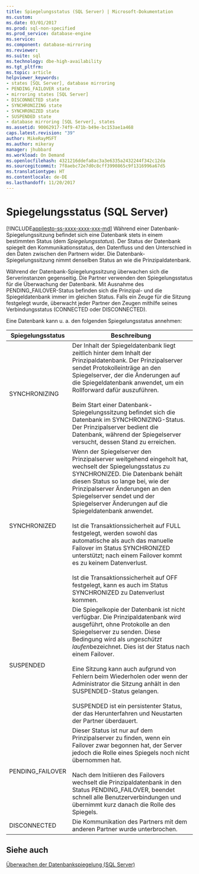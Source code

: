 ```yaml
---
title: Spiegelungsstatus (SQL Server) | Microsoft-Dokumentation
ms.custom: 
ms.date: 03/01/2017
ms.prod: sql-non-specified
ms.prod_service: database-engine
ms.service: 
ms.component: database-mirroring
ms.reviewer: 
ms.suite: sql
ms.technology: dbe-high-availability
ms.tgt_pltfrm: 
ms.topic: article
helpviewer_keywords:
- states [SQL Server], database mirroring
- PENDING_FAILOVER state
- mirroring states [SQL Server]
- DISCONNECTED state
- SYNCHRONIZING state
- SYNCHRONIZED state
- SUSPENDED state
- database mirroring [SQL Server], states
ms.assetid: 90062917-74f9-471b-b49e-bc153ae1a468
caps.latest.revision: "39"
author: MikeRayMSFT
ms.author: mikeray
manager: jhubbard
ms.workload: On Demand
ms.openlocfilehash: 4321216ddefa8ac3a3e6335a2432244f342c12da
ms.sourcegitcommit: 7f8aebc72e7d0c8cff3990865c9f1316996a67d5
ms.translationtype: HT
ms.contentlocale: de-DE
ms.lasthandoff: 11/20/2017
---
```

# <a name="mirroring-states-sql-server"></a>Spiegelungsstatus (SQL Server)
[!INCLUDE[appliesto-ss-xxxx-xxxx-xxx-md](../../includes/appliesto-ss-xxxx-xxxx-xxx-md.md)] Während einer Datenbank-Spiegelungssitzung befindet sich eine Datenbank stets in einem bestimmten Status (dem *Spiegelungsstatus*). Der Status der Datenbank spiegelt den Kommunikationsstatus, den Datenfluss und den Unterschied in den Daten zwischen den Partnern wider. Die Datenbank-Spiegelungssitzung nimmt denselben Status an wie die Prinzipaldatenbank.  
  
 Während der Datenbank-Spiegelungssitzung überwachen sich die Serverinstanzen gegenseitig. Die Partner verwenden den Spiegelungsstatus für die Überwachung der Datenbank. Mit Ausnahme des PENDING_FAILOVER-Status befinden sich die Prinzipal- und die Spiegeldatenbank immer im gleichen Status. Falls ein Zeuge für die Sitzung festgelegt wurde, überwacht jeder Partner den Zeugen mithilfe seines Verbindungsstatus (CONNECTED oder DISCONNECTED).  
  
 Eine Datenbank kann u. a. den folgenden Spiegelungsstatus annehmen:  
  
|Spiegelungsstatus|Beschreibung|  
|---------------------|-----------------|  
|SYNCHRONIZING|Der Inhalt der Spiegeldatenbank liegt zeitlich hinter dem Inhalt der Prinzipaldatenbank. Der Prinzipalserver sendet Protokolleinträge an den Spiegelserver, der die Änderungen auf die Spiegeldatenbank anwendet, um ein Rollforward dafür auszuführen.<br /><br /> Beim Start einer Datenbank-Spiegelungssitzung befindet sich die Datenbank im SYNCHRONIZING-Status. Der Prinzipalserver bedient die Datenbank, während der Spiegelserver versucht, dessen Stand zu erreichen.|  
|SYNCHRONIZED|Wenn der Spiegelserver den Prinzipalserver weitgehend eingeholt hat, wechselt der Spiegelungsstatus zu SYNCHRONIZED. Die Datenbank behält diesen Status so lange bei, wie der Prinzipalserver Änderungen an den Spiegelserver sendet und der Spiegelserver Änderungen auf die Spiegeldatenbank anwendet.<br /><br /> Ist die Transaktionssicherheit auf FULL festgelegt, werden sowohl das automatische als auch das manuelle Failover im Status SYNCHRONIZED unterstützt; nach einem Failover kommt es zu keinem Datenverlust.<br /><br /> Ist die Transaktionssicherheit auf OFF festgelegt, kann es auch im Status SYNCHRONIZED zu Datenverlust kommen.|  
|SUSPENDED|Die Spiegelkopie der Datenbank ist nicht verfügbar. Die Prinzipaldatenbank wird ausgeführt, ohne Protokolle an den Spiegelserver zu senden. Diese Bedingung wird als *ungeschützt laufen*bezeichnet. Dies ist der Status nach einem Failover.<br /><br /> Eine Sitzung kann auch aufgrund von Fehlern beim Wiederholen oder wenn der Administrator die Sitzung anhält in den SUSPENDED-Status gelangen.<br /><br /> SUSPENDED ist ein persistenter Status, der das Herunterfahren und Neustarten der Partner überdauert.|  
|PENDING_FAILOVER|Dieser Status ist nur auf dem Prinzipalserver zu finden, wenn ein Failover zwar begonnen hat, der Server jedoch die Rolle eines Spiegels noch nicht übernommen hat.<br /><br /> Nach dem Initiieren des Failovers wechselt die Prinzipaldatenbank in den Status PENDING_FAILOVER, beendet schnell alle Benutzerverbindungen und übernimmt kurz danach die Rolle des Spiegels.|  
|DISCONNECTED|Die Kommunikation des Partners mit dem anderen Partner wurde unterbrochen.|  
  
## <a name="see-also"></a>Siehe auch  
 [Überwachen der Datenbankspiegelung &#40;SQL Server&#41;](../../database-engine/database-mirroring/monitoring-database-mirroring-sql-server.md)  
  
  

